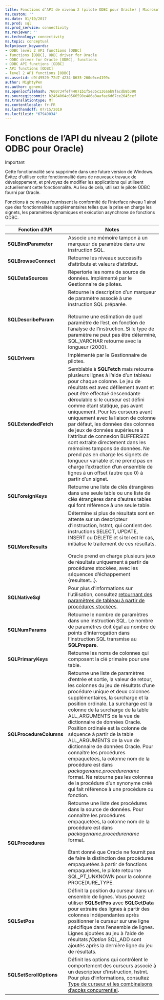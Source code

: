 ```yaml
---
title: Fonctions d’API de niveau 2 (pilote ODBC pour Oracle) | Microsoft Docs
ms.custom: ''
ms.date: 01/19/2017
ms.prod: sql
ms.prod_service: connectivity
ms.reviewer: ''
ms.technology: connectivity
ms.topic: conceptual
helpviewer_keywords:
- ODBC level 2 API functions [ODBC]
- functions [ODBC], ODBC driver for Oracle
- ODBC driver for Oracle [ODBC], functions
- ODBC API functions [ODBC]
- API functions [ODBC]
- level 2 API functions [ODBC]
ms.assetid: d9f49520-72d7-4234-8635-260d0ce4199c
author: MightyPen
ms.author: genemi
ms.openlocfilehash: 7600734fef44071b1f5e35c136a6b9facdb8b390
ms.sourcegitcommit: b2464064c0566590e486a3aafae6d67ce2645cef
ms.translationtype: MT
ms.contentlocale: fr-FR
ms.lasthandoff: 07/15/2019
ms.locfileid: "67949034"
---
```

# <a name="level-2-api-functions-odbc-driver-for-oracle"></a>Fonctions de l’API du niveau 2 (pilote ODBC pour Oracle)
> [!IMPORTANT]  
>  Cette fonctionnalité sera supprimée dans une future version de Windows. Évitez d'utiliser cette fonctionnalité dans de nouveaux travaux de développement, et prévoyez de modifier les applications qui utilisent actuellement cette fonctionnalité. Au lieu de cela, utilisez le pilote ODBC fourni par Oracle.  
  
 Fonctions à ce niveau fournissent la conformité de l’interface niveau 1 ainsi que des fonctionnalités supplémentaires telles que la prise en charge les signets, les paramètres dynamiques et exécution asynchrone de fonctions ODBC.  
  
|Fonction d’API|Notes|  
|------------------|-----------|  
|**SQLBindParameter**|Associe une mémoire tampon à un marqueur de paramètre dans une instruction SQL.|  
|**SQLBrowseConnect**|Retourne les niveaux successifs d’attributs et valeurs d’attribut.|  
|**SQLDataSources**|Répertorie les noms de source de données. Implémenté par le Gestionnaire de pilotes.|  
|**SQLDescribeParam**|Retourne la description d’un marqueur de paramètre associé à une instruction SQL préparée.<br /><br /> Retourne une estimation de quel paramètre de l’est, en fonction de l’analyse de l’instruction. Si le type de paramètre ne peut pas être déterminé, SQL_VARCHAR retourne avec la longueur (2000).|  
|**SQLDrivers**|Implémenté par le Gestionnaire de pilotes.|  
|**SQLExtendedFetch**|Semblable à **SQLFetch** mais retourne plusieurs lignes à l’aide d’un tableau pour chaque colonne. Le jeu de résultats est avec défilement avant et peut être effectué descendante déroulable si le curseur est défini comme étant statique, pas avant uniquement. Pour les curseurs avant uniquement avec la liaison de colonne par défaut, les données des colonnes de jeux de données supérieure à l’attribut de connexion BUFFERSIZE sont extraite directement dans les mémoires tampons de données. Ne prend pas en charge les signets de longueur variable et ne prend pas en charge l’extraction d’un ensemble de lignes à un offset (autre que 0) à partir d’un signet.|  
|**SQLForeignKeys**|Retourne une liste de clés étrangères dans une seule table ou une liste de clés étrangères dans d’autres tables qui font référence à une seule table.|  
|**SQLMoreResults**|Détermine si plus de résultats sont en attente sur un descripteur d’instruction, hstmt, qui contient des instructions SELECT, UPDATE, INSERT ou DELETE et si tel est le cas, initialise le traitement de ces résultats.<br /><br /> Oracle prend en charge plusieurs jeux de résultats uniquement à partir de procédures stockées, avec les séquences d’échappement {resultset...}.|  
|**SQLNativeSql**|Pour plus d’informations sur l’utilisation, consultez [retournant des paramètres de tableau à partir de procédures stockées](../../odbc/microsoft/returning-array-parameters-from-stored-procedures.md).|  
|**SQLNumParams**|Retourne le nombre de paramètres dans une instruction SQL. Le nombre de paramètres doit égal au nombre de points d’interrogation dans l’instruction SQL transmise au **SQLPrepare**.|  
|**SQLPrimaryKeys**|Retourne les noms de colonnes qui composent la clé primaire pour une table.|  
|**SQLProcedureColumns**|Retourne une liste de paramètres d’entrée et sortie, la valeur de retour, les colonnes du jeu de résultats d’une procédure unique et deux colonnes supplémentaires, la surcharge et la position ordinale. La surcharge est la colonne de la surcharge de la table ALL_ARGUMENTS de la vue de dictionnaire de données Oracle. Position ordinale est la colonne de séquence à partir de la table ALL_ARGUMENTS de la vue de dictionnaire de données Oracle. Pour connaître les procédures empaquetées, la colonne nom de la procédure est dans *packagename.procedurename* format. Ne retourne pas les colonnes de la procédure d’un synonyme créé qui fait référence à une procédure ou fonction.|  
|**SQLProcedures**|Retourne une liste des procédures dans la source de données. Pour connaître les procédures empaquetées, la colonne nom de la procédure est dans *packagename.procedurename* format.<br /><br /> Étant donné que Oracle ne fournit pas de faire la distinction des procédures empaquetées à partir de fonctions empaquetées, le pilote retourne SQL_PT_UNKNOWN pour la colonne PROCEDURE_TYPE.|  
|**SQLSetPos**|Définit la position du curseur dans un ensemble de lignes. Vous pouvez utiliser **SQLSetPos** avec **SQLGetData** pour extraire des lignes à partir des colonnes indépendantes après positionner le curseur sur une ligne spécifique dans l’ensemble de lignes. Lignes ajoutées au jeu à l’aide de résultats *fOption* SQL_ADD sont ajoutés après la dernière ligne du jeu de résultats.|  
|**SQLSetScrollOptions**|Définit les options qui contrôlent le comportement des curseurs associé à un descripteur d’instruction, hstmt. Pour plus d’informations, consultez [Type de curseur et les combinaisons d’accès concurrentiel](../../odbc/microsoft/cursor-type-and-concurrency-combinations.md).|
